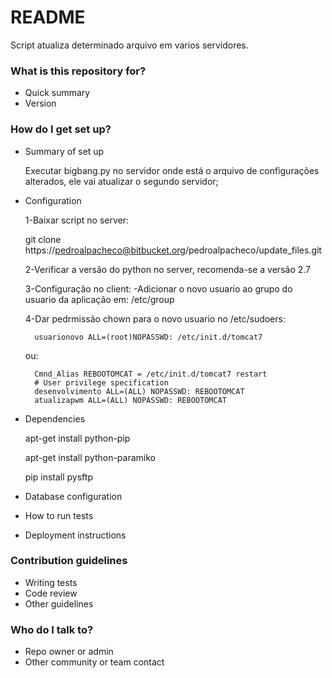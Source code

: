 # README #

Script atualiza determinado arquivo em varios servidores.

### What is this repository for? ###

* Quick summary
* Version

### How do I get set up? ###

* Summary of set up

    Executar bigbang.py no servidor onde está o arquivo de configurações alterados, ele vai atualizar o segundo servidor;

* Configuration

    1-Baixar script no server:

    git clone https://pedroalpacheco@bitbucket.org/pedroalpacheco/update_files.git

    2-Verificar a versão do python no server, recomenda-se a versão 2.7

    3-Configuração no client:
        -Adicionar o novo usuario ao grupo do usuario da aplicação em:
        /etc/group
    
    4-Dar pedrmissão chown para o novo usuario no /etc/sudoers:

        usuarionovo ALL=(root)NOPASSWD: /etc/init.d/tomcat7

    ou:

        Cmnd_Alias REBOOTOMCAT = /etc/init.d/tomcat7 restart
        # User privilege specification
        desenvolvimento ALL=(ALL) NOPASSWD: REBOOTOMCAT
        atualizapwm ALL=(ALL) NOPASSWD: REBOOTOMCAT

* Dependencies

    apt-get install python-pip

    apt-get install python-paramiko

    pip install pysftp



* Database configuration
* How to run tests
* Deployment instructions

### Contribution guidelines ###

* Writing tests
* Code review
* Other guidelines

### Who do I talk to? ###

* Repo owner or admin
* Other community or team contact
